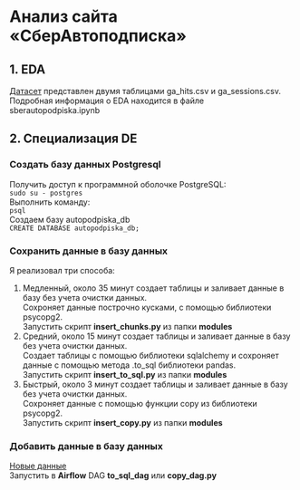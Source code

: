# Анализ сайта «СберАвтоподписка»
## 1. EDA
[Датасет](https://drive.google.com/drive/folders/1rA4o6KHH-M2KMvBLHp5DZ5gioF2q7hZw) представлен двумя таблицами ga_hits.csv и ga_sessions.csv. 
Подробная информация о EDA находится в файле sberautopodpiska.ipynb
## 2. Специализация DE
### Создать базу данных Postgresql
Получить доступ к программной оболочке PostgreSQL:\
`sudo su - postgres` \
Выполнить команду: \
`psql` \
Создаем базу autopodpiska_db\
`CREATE DATABASE autopodpiska_db;`
### Сохранить данные в базу данных
Я реализовал три способа:
1. Медленный, около 35 минут создает таблицы и заливает данные в базу без учета очистки данных.\
Сохроняет данные построчно кусками, с помощью библиотеки psycopg2.\
Запустить скрипт **insert_chunks.py** из папки **modules**
2. Средний, около 15 минут создает таблицы и заливает данные в базу без учета очистки данных.\
Создает таблицы с помощью библиотеки sqlalchemy и сохроняет данные с помощью метода .to_sql 
библиотеки pandas.\
Запустить скрипт **insert_to_sql.py** из папки **modules**
3. Быстрый, около 3 минут создает таблицы и заливает данные в базу без учета очистки данных.\
Cохроняет данные с помощью функции copy из библиотеки psycopg2.\
Запустить скрипт **insert_copy.py** из папки **modules**
### Добавить данные в базу данных
[Новые данные](https://drive.google.com/drive/folders/10LlyVJeMvVKQJaHRWkeo2t3sqklPRLJd)\
Запустить в **Airflow** DAG **to_sql_dag** или **copy_dag.py**



